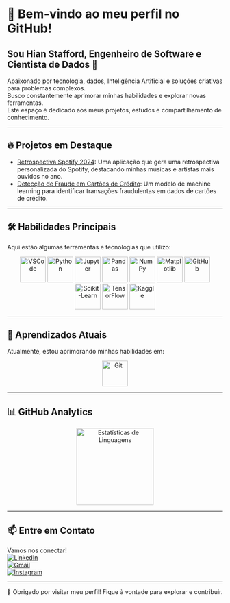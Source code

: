 # 👋 Bem-vindo ao meu perfil no GitHub!  
## Sou Hian Stafford, Engenheiro de Software e Cientista de Dados 🚀  

Apaixonado por tecnologia, dados, Inteligência Artificial e soluções criativas para problemas complexos.  
Busco constantemente aprimorar minhas habilidades e explorar novas ferramentas.  
Este espaço é dedicado aos meus projetos, estudos e compartilhamento de conhecimento.  

---
## 🔥 Projetos em Destaque  
- [Retrospectiva Spotify 2024](https://github.com/hian-stafford/retrospectiva_spotify_2024): Uma aplicação que gera uma retrospectiva personalizada do Spotify, destacando minhas músicas e artistas mais ouvidos no ano.  
- [Detecção de Fraude em Cartões de Crédito](https://github.com/hian-stafford/deteccao_fraude_credito): Um modelo de machine learning para identificar transações fraudulentas em dados de cartões de crédito.  
---

## 🛠️ Habilidades Principais  
Aqui estão algumas ferramentas e tecnologias que utilizo:  
<div align="center">
    <img height="60" src="https://cdn.jsdelivr.net/gh/devicons/devicon/icons/vscode/vscode-original-wordmark.svg" alt="VSCode" />
    <img height="60" src="https://cdn.jsdelivr.net/gh/devicons/devicon/icons/python/python-original-wordmark.svg" alt="Python" />
    <img height="60" src="https://cdn.jsdelivr.net/gh/devicons/devicon/icons/jupyter/jupyter-original-wordmark.svg" alt="Jupyter" />
    <img height="60" src="https://cdn.jsdelivr.net/gh/devicons/devicon/icons/pandas/pandas-original-wordmark.svg" alt="Pandas" />
    <img height="60" src="https://cdn.jsdelivr.net/gh/devicons/devicon/icons/numpy/numpy-original-wordmark.svg" alt="NumPy" />
    <img height="60" src="https://cdn.jsdelivr.net/gh/devicons/devicon/icons/matplotlib/matplotlib-original.svg" alt="Matplotlib" />
    <img height="60" src="https://cdn.jsdelivr.net/gh/devicons/devicon/icons/github/github-original-wordmark.svg" alt="GitHub" />
    <img height="60" src="https://raw.githubusercontent.com/scikit-learn/scikit-learn/main/doc/logos/scikit-learn-logo.png" alt="Scikit-Learn" />
    <img height="60" src="https://cdn.jsdelivr.net/gh/devicons/devicon/icons/tensorflow/tensorflow-original-wordmark.svg" alt="TensorFlow" />
    <img height="60" src="https://cdn.jsdelivr.net/gh/devicons/devicon/icons/kaggle/kaggle-original-wordmark.svg" alt="Kaggle" />
</div>  

---

## 📘 Aprendizados Atuais  
Atualmente, estou aprimorando minhas habilidades em:  
<div align="center">
    <img height="60" src="https://cdn.jsdelivr.net/gh/devicons/devicon/icons/git/git-original-wordmark.svg" alt="Git" />
</div>

---

## 📊 GitHub Analytics  
<div align="center">
    <img height="180em" src="https://github-readme-stats.vercel.app/api/top-langs/?username=hian-stafford&layout=compact&langs_count=7&theme=dracula" alt="Estatísticas de Linguagens" />
</div>

---

## 📫 Entre em Contato  
Vamos nos conectar!  
[![LinkedIn](https://img.shields.io/badge/-LinkedIn-%230077B5?style=for-the-badge&logo=linkedin&logoColor=white)](https://www.linkedin.com/in/hian-stafford-565465179/)  
[![Gmail](https://img.shields.io/badge/-Gmail-D14836?style=for-the-badge&logo=gmail&logoColor=white)](mailto:hian.correa@gmail.com)  
[![Instagram](https://img.shields.io/badge/-Instagram-%23E4405F?style=for-the-badge&logo=instagram&logoColor=white)](https://www.instagram.com/hian_stafford/)  

---

🌟 Obrigado por visitar meu perfil! Fique à vontade para explorar e contribuir.  

